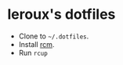 leroux's dotfiles
=================

- Clone to `~/.dotfiles`.
- Install [rcm](https://github.com/thoughtbot/rcm).
- Run `rcup`
